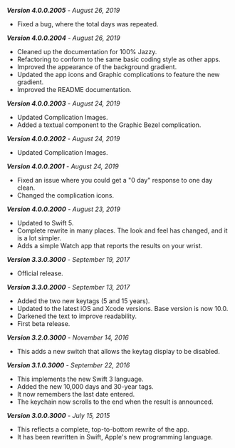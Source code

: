 ***Version 4.0.0.2005*** *- August 26, 2019*
- Fixed a bug, where the total days was repeated.

***Version 4.0.0.2004*** *- August 26, 2019*

- Cleaned up the documentation for 100% Jazzy.
- Refactoring to conform to the same basic coding style as other apps.
- Improved the appearance of the background gradient.
- Updated the app icons and Graphic complications to feature the new gradient.
- Improved the README documentation.

***Version 4.0.0.2003*** *- August 24, 2019*

- Updated Complication Images.
- Added a textual component to the Graphic Bezel complication.

***Version 4.0.0.2002*** *- August 24, 2019*

- Updated Complication Images.

***Version 4.0.0.2001*** *- August 24, 2019*

- Fixed an issue where you could get a "0 day" response to one day clean.
- Changed the complication icons.

***Version 4.0.0.2000*** *- August 23, 2019*

- Updated to Swift 5.
- Complete rewrite in many places. The look and feel has changed, and it is a lot simpler.
- Adds a simple Watch app that reports the results on your wrist.

***Version 3.3.0.3000*** *- September 19, 2017*

- Official release.

***Version 3.3.0.2000*** *- September 13, 2017*
- Added the two new keytags (5 and 15 years).
- Updated to the latest iOS and Xcode versions. Base version is now 10.0.
- Darkened the text to improve readability.
- First beta release.

***Version 3.2.0.3000*** *- November 14, 2016*
- This adds a new switch that allows the keytag display to be disabled.

***Version 3.1.0.3000*** *- September 22, 2016*
- This implements the new Swift 3 language.
- Added the new 10,000 days and 30-year tags.
- It now remembers the last date entered.
- The keychain now scrolls to the end when the result is announced.

***Version 3.0.0.3000*** *- July 15, 2015*
- This reflects a complete, top-to-bottom rewrite of the app.
- It has been rewritten in Swift, Apple's new programming language.
